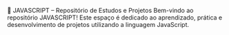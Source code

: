 🧠 JAVASCRIPT – Repositório de Estudos e Projetos
Bem-vindo ao repositório JAVASCRIPT! Este espaço é dedicado ao aprendizado, prática e desenvolvimento de projetos utilizando a linguagem JavaScript.

